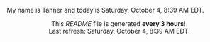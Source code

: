 My name is Tanner and today is Saturday, October 4, 8:39 AM EDT.

<p align="center">This <i>README</i> file is generated <b>every 3 hours</b>!</br>Last refresh: Saturday, October 4, 8:39 AM EDT<br /></p>
